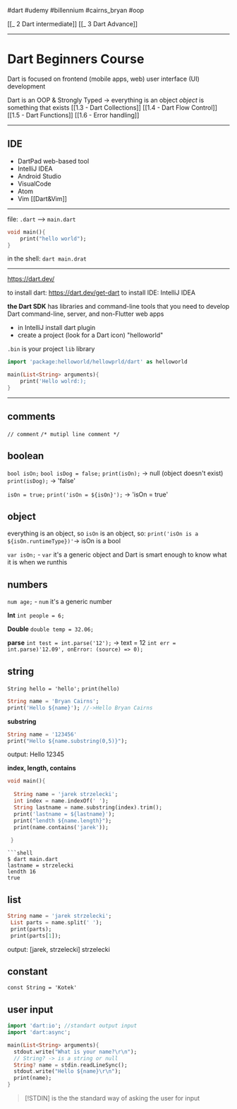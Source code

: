 #dart #udemy #billennium 
#cairns_bryan #oop

[[_ 2 Dart intermediate]]
[[_ 3 Dart Advance]]

---
# Dart Beginners Course
Dart is focused on frontend (mobile apps, web) user interface (UI) development

Dart is an OOP & Strongly Typed -> everything is an object
*object* is something that exists
[[1.3 - Dart Collections]]
[[1.4 - Dart Flow Control]]
[[1.5 - Dart Functions]]
[[1.6 - Error handling]]

---
## IDE
- DartPad web-based tool
- IntelliJ IDEA
- Android Studio
- VisualCode
- Atom
- Vim [[Dart&Vim]]

---
file: `.dart` --> `main.dart`
```dart
void main(){
	print("hello world");
}
```

in the shell:
`dart main.drat`


---

https://dart.dev/

to install dart: https://dart.dev/get-dart
to install IDE: IntelliJ IDEA

**the Dart SDK** has libraries and command-line tools that you need to develop Dart command-line, server, and non-Flutter web apps

- in IntelliJ install dart plugin
- create a project (look for a Dart  icon) "helloworld"

`.bin` is your project
`lib` library

```dart
import 'package:helloworld/hellowprld/dart' as helloworld

main(List<String> arguments){
	print('Hello wolrd:);
}
```

----
## comments
`// comment`
`/* mutipl line comment */`


## boolean
`bool isOn;`
`bool isDog = false;`
`print(isOn);` -> null (object doesn't exist)
`print(isDog);` -> 'false'

`isOn = true;`
`print('isOn = ${isOn}');` -> 'isOn = true'

## object
everything is an object, so `isOn` is an object, so:
`print('isOn is a ${isOn.runtimeType})'`-> isOn is a bool

`var isOn;` - `var` it's a generic object and Dart is smart enough to know what it is when we runthis

## numbers
`num age;` - `num` it's a generic number

**Int**
`int people = 6;`

**Double**
`double temp = 32.06;`

**parse**
`int test = int.parse('12');` -> text = 12
`int err = int.parse)'12.09', onError: (source) => 0);`

## string
`String hello = 'hello';`
`print(hello)`

```dart
String name = 'Bryan Cairns';
print('Hello ${name}'); //->Hello Bryan Cairns
```

**substring**
```dart
String name = '123456'
print("Hello ${name.substring(0,5)}");

```
output: Hello 12345

**index, length, contains**
```dart
void main(){
 
  String name = 'jarek strzelecki';
  int index = name.indexOf(' ');
  String lastname = name.substring(index).trim();
  print('lastname = ${lastname}');
  print("lendth ${name.length}");
  print(name.contains('jarek'));
 
 }
```

```
```shell
$ dart main.dart
lastname = strzelecki
lendth 16
true

```

## list
```dart
String name = 'jarek strzelecki';
 List parts = name.split(' ');
 print(parts);
 print(parts[1]);

```
output: 
	[jarek, strzelecki]
	strzelecki

## constant
`const String = 'Kotek'`

## user input
```dart
import 'dart:io'; //standart output input
import 'dart:async';

main(List<String> arguments){
  stdout.write("What is your name?\r\n");
  // String? -> is a string or null
  String? name = stdin.readLineSync();
  stdout.write("Hello ${name}\r\n");
  print(name);
}
```

>[!STDIN]
> is the the standard way of asking the user for input












